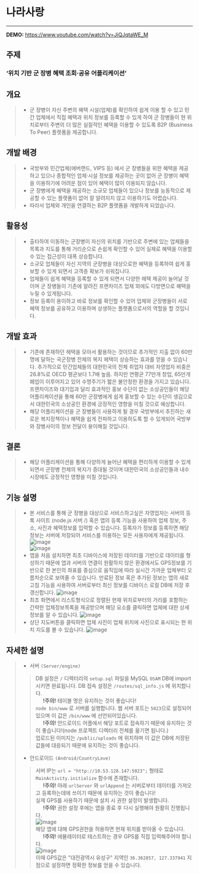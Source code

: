# **나라사랑**
- - - 

**DEMO:** https://www.youtube.com/watch?v=JiQJqtaWE_M

## **주제**
### ‘위치 기반 군 장병 혜택 조회·공유 어플리케이션’



## **개요**

> - 군 장병이 자신 주변의 혜택 시설(업체)를 확인하여 쉽게 이용 할 수 있고 민간 업체에서 직접 혜택과 위치 정보를 등록할 수 있게 하여 군 장병들이 현 위치로부터 주변의 더 많은 실질적인 혜택을 이용할 수 있도록 B2P (Business To Peer) 플랫폼을 제공합니다.


## **개발 배경**

> - 국방부와 민간업체(에버랜드, VIPS 등) 에서 군 장병들을 위한 혜택을 제공하고 있으나 종합적인 업체·시설 정보를 제공하는 곳이 없어 군 장병이 혜택을 이용하기에 어려운 점이 있어 혜택이 많이 이용되지 않습니다.
> - 군 장병에게 혜택을 제공하는 소규모 업체들이 있으나 정보를 능동적으로 제공할 수 있는 플랫폼이 없어 잘 알려지지 않고 이용하기도 어렵습니다.
> - 따라서 업체와 개인을 연결하는 B2P 플랫폼을 개발하게 되었습니다.


## **활용성**

> - 출타하여 이동하는 군장병이 자신의 위치를 기반으로 주변에 있는 업체들을 목록과 지도를 통해 거리순으로 손쉽게 확인할 수 있어 실제로 혜택을 이용할 수 있는 접근성이 대폭 상승합니다.
> - 소규모 업체들이 자신 지역의 군장병을 대상으로한 혜택을 등록하여 쉽게 홍보할 수 있게 되면서 고객층 확보가 쉬워집니다.
> - 업체들이 쉽게 혜택을 등록할 수 있게 되면서 다양한 헤택 제공이 늘어날 것이며 군 장병들이 기존에 알려진 프랜차이즈 업체 외에도 다방면으로 혜택을 누릴 수 있게됩니다.
> - 정보 등록이 용이하고 바로 정보를 확인할 수 있어 업체와 군장병들이 서로 혜택 정보를 공유하고 이용하며 상생하는 플랫폼으로서의 역할을 할 것입니다.


## **개발 효과**

> - 기존에 존재하던 헤택을 모아서 활용하는 것이므로 추가적인 지출 없이 60만명에 달하는 국군장병 전체의 복지 헤택이 상승하는 효과를 얻을 수 있습니다. 추가적으로 민간업체들의 대한민국의 전체 취업자 대비 자영업자 비중은 26.8%로 OECD 평균보다 1.7배 높음. 하지만 연평균 77만개 창업, 65만개 폐업이 이루어지고 있어 수명주기가 짧은 불안정한 환경을 가지고 있습니다. 프랜차이즈와 대기업과 달리 효과적인 홍보 수단이 없는 소상공인들이 해당 어플리케이션을 통해 60만 군장병에게 쉽게 홍보할 수 있는 수단이 생김으로서 대한민국의 소상공인 환경에 긍정적인 영향을 미칠 것으로 예상합니다.
> - 해당 어플리케이션을 군 장병들이 사용하게 될 경우 국방부에서 추진하는 새로운 복지정책이나 혜택을 쉽게 전파하고 이용하도록 할 수 있게되어 국방부와 장병사이의 정보 전달이 용이해질 것입니다.


## **결론**

> - 해당 어플리케이션을 통해 다양하게 늘어난 혜택을 편리하게 이용할 수 있게 되면서 군장병 전체의 복지가 증대될 것이며 대한민국의 소상공인들과 내수시장에도 긍정적인 영향을 미칠 것입니다.


## **기능 설명**

> - 본 서비스를 통해 군 장병을 대상으로 서비스하고싶은 자영업자는 서버의 등록 사이트 (node.js 서버 /) 혹은 앱의 등록 기능을 사용하여 업체 정보, 주소, 사진과 혜택정보를 입력할 수 있습니다. 등록자가 정보를 등록하면 해당 정보는 서버에 저장되어 서비스를 이용하는 모든 사용자에게 제공됩니다.
![image](./mdimg/append.png)<br>
![image](./mdimg/append_2.png)<br>
> - 앱을 처음 설치하면 최초 디바이스에 저장된 데이터를 기반으로 데이터를 형성하기 때문에 앱과 서버의 연결이 원활하지 않은 환경에서도 GPS정보를 기반으로 한 본인의 좌표를 중심으로 움직임에 따라 실시간 가까운 업체부터 오름차순으로 보여줄 수 있습니다. 만료된 정보 혹은 추가된 정보는 앱의 새로고침 기능을 사용하여 서버로부터 최신 정보를 디바이스 로컬 DB에 저장 후 갱신합니다.
![image](./mdimg/main.png)<br>
> - 최초 화면에서 리스트형식으로 정렬된 현재 위치로부터의 거리를 포함하는 간략한 업체정보목록을 제공받으며 해당 요소를 클릭하면 업체에 대한 상세 정보를 알 수 있습니다.
![image](./mdimg/detail.png)<br>
> - 상단 지도버튼을 클릭하면 업체 사진이 업체 위치에 사진으로 표시되는 현 위치 지도를 볼 수 있습니다.
![image](./mdimg/map.png)



## **자세한 설명**

> - 서버 `(Server/engine)`
> > DB 설정은 `/` 디렉터리의 `setup.sql` 파일을 MySQL `OSAM` DB에 import시키면 완료됩니다.
> > DB 접속 설정은 `/routes/sql_info.js` 에 위치합니다.<br>&nbsp;&nbsp;&nbsp;&nbsp; **!주의!**    테이블 명은 유지하는 것이 좋습니다!<br>
> > `node bin/www` 로 서버를 실행합니다.
> > 웹 서버 포트는 `5023`으로 설정되어있으며 이 값은 `/bin/www` 에 선언되어있습니다. <br>&nbsp;&nbsp;&nbsp;&nbsp; **!주의!** 안드로이드 어플에서 해당 포트로 접속하기 때문에 유지하는 것이 좋습니다!(node 프로젝트 디렉터리 전체를 옮기면 됩니다.)<br>
> > 업로드된 이미지는 `/public/uploads` 에 위치하며 이 값은 DB에 저장된 값들에 대응되기 때문에 유지하는 것이 좋습니다.
> - 안드로이드 `(Android/CountryLove)`
> > 서버 IP는 `url = "http://10.53.128.147:5023";` 형태로 `MainActivity.initialize` 함수에 존재합니다.<br>&nbsp;&nbsp;&nbsp;&nbsp; **!주의!**    아래 `urlServer` 와 `urlAppend` 는 서버로부터 데이터를 가져오고 등록하는데에 쓰이기 때문에 유지하는 것이 좋습니다!<br>
> > 실제 GPS를 사용하기 때문에 설치 시 권한 설정이 발생합니다.<br>&nbsp;&nbsp;&nbsp;&nbsp; **!주의!** 권한 설정 후에는 앱을 종료 후 다시 실행해야 원활히 진행됩니다.<br>
![image](./mdimg/permission.png)<br>
> > 해당 앱에 대해 GPS권한을 허용하면 현재 위치를 받아올 수 있습니다.<br>&nbsp;&nbsp;&nbsp;&nbsp; **!주의!** 에뮬레이터로 테스트하는 경우 GPS를 직접 입력해주어야 합니다.<br>
![image](./mdimg/latlng.png)<br>
이때 GPS값은 "대전광역시 유성구" 지역인 `36.362857, 127.337941` 지점으로 설정하면 정확한 정보를 얻을 수 있습니다.

